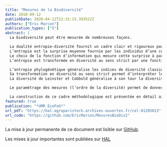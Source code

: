 ```yaml
---
title: "Mesures de la Biodiversité"
date: 2018-09-12
publishDate: 2020-04-12T22:31:15.393522Z
authors: ["Eric Marcon"]
publication_types: ["5"]
abstract: |
  La biodiversité peut être mesurée de nombreuses façons.

  La dualité entropie-diversité fournit un cadre clair et rigoureux pour le faire. 
  L’entropie est la surprise moyenne fournie par les individus d’une communauté.
  Le choix de la fonction d’information qui mesure cette surprise à partir des probabilités d’occurence des espèces (ou d’autres catégories) permet de définir les mesures de diversités neutres, fonctionnelles ou phylogénétique présentées ici. 
  L’entropie est transformée en diversité au sens strict par une fonction croissante (l’exponentielle déformée), ce qui simplifie son interprétation en tant que nombre équivalent d’espèces.

  L’entropie phylogénétique généralise les indices de diversité classique, intègre si nécessaire la distance entre espèces, peut être écomposée et corrigée des biais d’estimation.
  Sa transformation en diversité au sens strict permet d’interpréter les valeurs sous une forme unique : un nombre équivalent d’espèces et un nombre équivalent de communautés.
  La diversité de Leinster et Cobbold généralise à son tour la diversité phylogénétique et permet d’autres définitions de la distance entre espèces. 

  Le paramétrage des mesures (l’ordre de la diversité) permet de donner plus ou moins d’importance aux espèces rares et de tracer des profils de diversité. 

  La construction de ce cadre méthodologique est présentée en détail ainsi que plusieurs approches différentes, qui constituent l'état de l'art de la mesure de la biodiversité.
featured: true
publication: "*UMR EcoFoG*"
url_pdf: "https://hal-agroparistech.archives-ouvertes.fr/cel-01205813"
url_code: "https://github.com/EricMarcon/MesuresBioDiv2"
---
```


La mise à jour permanente de ce document est lisible sur [GitHub](https://EricMarcon.github.io/MesuresBioDiv2/).

Les mises à jour importantes sont publiées sur [HAL](https://hal-agroparistech.archives-ouvertes.fr/cel-01205813)

